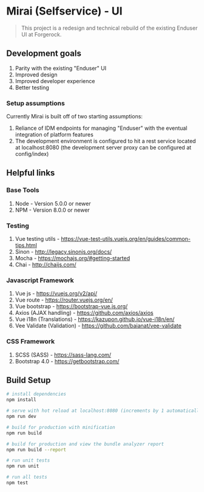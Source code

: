 # Mirai (Selfservice) - UI

> This project is a redesign and technical rebuild of the existing Enduser UI at Forgerock.

## Development goals
1. Parity with the existing "Enduser" UI
2. Improved design
3. Improved developer experience
4. Better testing

### Setup assumptions
Currently Mirai is built off of two starting assumptions:
1. Reliance of IDM endpoints for managing "Enduser" with the eventual integration of platform features
2. The development environment is configured to hit a rest service located at localhost:8080 (the development server proxy can be configured at config/index)

## Helpful links

### Base Tools
1. Node - Version 5.0.0 or newer
2. NPM - Version 8.0.0 or newer

### Testing
1. Vue testing utils - https://vue-test-utils.vuejs.org/en/guides/common-tips.html
2. Sinon - http://legacy.sinonjs.org/docs/
3. Mocha - https://mochajs.org/#getting-started
4. Chai - http://chaijs.com/

### Javascript Framework
1. Vue js - https://vuejs.org/v2/api/
2. Vue route - https://router.vuejs.org/en/
3. Vue bootstrap - https://bootstrap-vue.js.org/
4. Axios (AJAX handling) - https://github.com/axios/axios
5. Vue i18n (Translations) - https://kazupon.github.io/vue-i18n/en/
6. Vee Validate (Validation) - https://github.com/baianat/vee-validate

### CSS Framework
1. SCSS (SASS) - https://sass-lang.com/
2. Bootstrap 4.0 - https://getbootstrap.com/

## Build Setup

``` bash
# install dependencies
npm install

# serve with hot reload at localhost:8080 (increments by 1 automatically if port is in use).
npm run dev

# build for production with minification
npm run build

# build for production and view the bundle analyzer report
npm run build --report

# run unit tests
npm run unit

# run all tests
npm test
```
